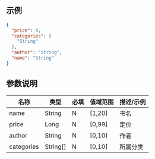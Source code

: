 ## 示例
```json
{
  "price": 0,
  "categories": [
    "String"
  ],
  "author": "String",
  "name": "String"
}
```
## 参数说明
名称|类型|必填|值域范围|描述/示例
--|--|--|--|--
name|String|N|[1,20]|书名
price|Long|N|[0,99]|定价
author|String|N|[0,10]|作者
categories|String[]|N|[0,10]|所属分类

